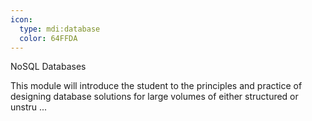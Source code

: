 ```yaml
---
icon:
  type: mdi:database
  color: 64FFDA
---
```

NoSQL Databases

This module will introduce the student to the principles and practice of designing database solutions for large volumes of either structured or unstru ... 
